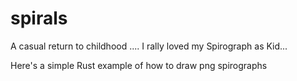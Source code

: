 # spirals

A casual return to childhood ....  I rally loved my Spirograph as Kid...

Here's a simple Rust example of how to draw png spirographs
